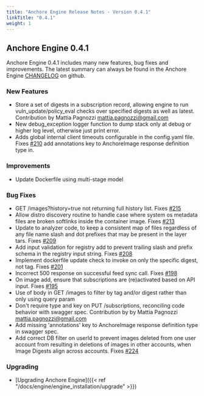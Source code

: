 ```yaml
---
title: "Anchore Engine Release Notes - Version 0.4.1"
linkTitle: "0.4.1"
weight: 1
---
```


## Anchore Engine 0.4.1

Anchore Engine 0.4.1 includes many new features, bug fixes and improvements.  The latest summary can always be found in the Anchore Engine [CHANGELOG](https://github.com/anchore/anchore-engine/blob/master/CHANGELOG.md) on github.

### New Features

+ Store a set of digests in a subscription record, allowing engine to run vuln_update/policy_eval checks over specified digests as well as latest. Contribution by Mattia Pagnozzi <mattia.pagnozzi@gmail.com>
+ New debug_exception logger function to dump stack only at debug or higher log level, otherwise just print error.
+ Adds global internal client timeouts configurable in the config.yaml file. Fixes [#210](https://github.com/anchore/anchore-engine/issues/210) add annotations key to AnchoreImage response definition type in.

### Improvements

+ Update Dockerfile using multi-stage model

### Bug Fixes

+ GET /images?history=true not returning full history list. Fixes [#215](https://github.com/anchore/anchore-engine/issues/215)
+ Allow distro discovery routine to handle case where system os metadata files are broken softlinks inside the container image. Fixes [#213](https://github.com/anchore/anchore-engine/issues/213)
+ Update to analyzer code, to keep a consistent map of files regardless of any file name slash and dot prefixes that may be present in the layer tars.  Fixes [#209](https://github.com/anchore/anchore-engine/issues/209)
+ Add input validation for registry add to prevent trailing slash and prefix schema in the registry input string. Fixes [#208](https://github.com/anchore/anchore-engine/issues/208)
+ Implement dockerfile update check to invoke on only the specific digest, not tag. Fixes [#201](https://github.com/anchore/anchore-engine/issues/201)
+ Incorrect 500 response on successful feed sync call. Fixes [#198](https://github.com/anchore/anchore-engine/issues/198)
+ On image add, ensure that subscriptions are (re)activated based on API input. Fixes [#195](https://github.com/anchore/anchore-engine/issues/195)
+ Use of body in GET /images to filter by tag and/or digest rather than only using query param
+ Don't require type and key on PUT /subscriptions, reconciling code behavior with swagger spec. Contribution by by Mattia Pagnozzi <mattia.pagnozzi@gmail.com>
+ Add missing 'annotations' key to AnchoreImage response definition type in swagger spec.
+ Add correct DB filter on userId to prevent images deleted from one user account from resulting in deletions of images in other accounts, when Image Digests align across accounts.  Fixes [#224](https://github.com/anchore/anchore-engine/issues/224)

### Upgrading

* [Upgrading Anchore Engine]({{< ref "/docs/engine/engine_installation/upgrade" >}})
